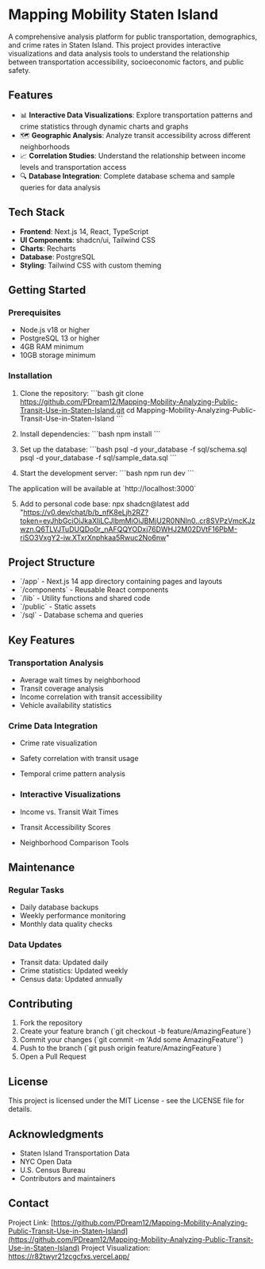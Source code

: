 # Mapping Mobility Staten Island

A comprehensive analysis platform for public transportation, demographics, and crime rates in Staten Island. This project provides interactive visualizations and data analysis tools to understand the relationship between transportation accessibility, socioeconomic factors, and public safety.

## Features

- 📊 **Interactive Data Visualizations**: Explore transportation patterns and crime statistics through dynamic charts and graphs
- 🗺️ **Geographic Analysis**: Analyze transit accessibility across different neighborhoods
- 📈 **Correlation Studies**: Understand the relationship between income levels and transportation access
- 🔍 **Database Integration**: Complete database schema and sample queries for data analysis

## Tech Stack

- **Frontend**: Next.js 14, React, TypeScript
- **UI Components**: shadcn/ui, Tailwind CSS
- **Charts**: Recharts
- **Database**: PostgreSQL
- **Styling**: Tailwind CSS with custom theming

## Getting Started

### Prerequisites

- Node.js v18 or higher
- PostgreSQL 13 or higher
- 4GB RAM minimum
- 10GB storage minimum

### Installation

1. Clone the repository:
\`\`\`bash
git clone https://github.com/PDream12/Mapping-Mobility-Analyzing-Public-Transit-Use-in-Staten-Island.git
cd Mapping-Mobility-Analyzing-Public-Transit-Use-in-Staten-Island
\`\`\`

2. Install dependencies:
\`\`\`bash
npm install
\`\`\`

3. Set up the database:
\`\`\`bash
psql -d your_database -f sql/schema.sql
psql -d your_database -f sql/sample_data.sql
\`\`\`

4. Start the development server:
\`\`\`bash
npm run dev
\`\`\`

The application will be available at \`http://localhost:3000\`

5. Add to personal code base:
npx shadcn@latest add "https://v0.dev/chat/b/b_nfK8eLjh2RZ?token=eyJhbGciOiJkaXIiLCJlbmMiOiJBMjU2R0NNIn0..cr8SVPzVmcKJzwzn.Q6TLVJTuDUQDo0r_nAFQQYODxj76DWHJ2M02DVtF16PbM-riSO3VxgY2-iw.XTxrXnphkaa5Rwuc2No6nw"

## Project Structure

- \`/app\` - Next.js 14 app directory containing pages and layouts
- \`/components\` - Reusable React components
- \`/lib\` - Utility functions and shared code
- \`/public\` - Static assets
- \`/sql\` - Database schema and queries

## Key Features

### Transportation Analysis
- Average wait times by neighborhood
- Transit coverage analysis
- Income correlation with transit accessibility
- Vehicle availability statistics

### Crime Data Integration
- Crime rate visualization
- Safety correlation with transit usage
- Temporal crime pattern analysis

- ### Interactive Visualizations
- Income vs. Transit Wait Times
- Transit Accessibility Scores
- Neighborhood Comparison Tools

## Maintenance

### Regular Tasks
- Daily database backups
- Weekly performance monitoring
- Monthly data quality checks

### Data Updates
- Transit data: Updated daily
- Crime statistics: Updated weekly
- Census data: Updated annually

## Contributing

1. Fork the repository
2. Create your feature branch (\`git checkout -b feature/AmazingFeature\`)
3. Commit your changes (\`git commit -m 'Add some AmazingFeature'\`)
4. Push to the branch (\`git push origin feature/AmazingFeature\`)
5. Open a Pull Request

## License

This project is licensed under the MIT License - see the LICENSE file for details.

## Acknowledgments

- Staten Island Transportation Data
- NYC Open Data
- U.S. Census Bureau
- Contributors and maintainers

## Contact

Project Link: [https://github.com/PDream12/Mapping-Mobility-Analyzing-Public-Transit-Use-in-Staten-Island](https://github.com/PDream12/Mapping-Mobility-Analyzing-Public-Transit-Use-in-Staten-Island)
Project Visualization: https://r82twyr21zcgcfxs.vercel.app/

